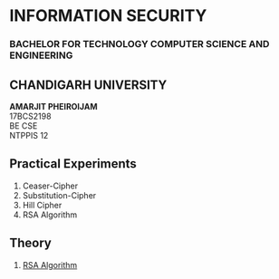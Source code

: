 # INFORMATION SECURITY
### BACHELOR FOR TECHNOLOGY COMPUTER SCIENCE AND ENGINEERING
## CHANDIGARH UNIVERSITY


<b>AMARJIT PHEIROIJAM </b><br />
17BCS2198 <br/>
BE CSE <br />
NTPPIS 12 <br />

## Practical Experiments
1. Ceaser-Cipher
2. Substitution-Cipher
3. Hill Cipher
4. RSA Algorithm

## Theory
1. [RSA Algorithm]()